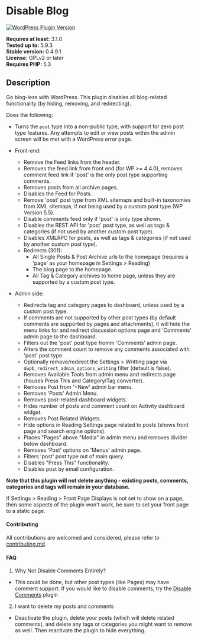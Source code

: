 Disable Blog
======================

[![WordPress Plugin Version](https://img.shields.io/wordpress/plugin/v/disable-blog)](https://wordpress.org/plugins/disable-blog/)

**Requires at least:** 3.1.0  
**Tested up to:** 5.9.3  
**Stable version:** 0.4.9.1  
**License:** GPLv2 or later  
**Requires PHP:** 5.3  

## Description

Go blog-less with WordPress. This plugin disables all blog-related functionality (by hiding, removing, and redirecting).

Does the following:

- Turns the `post` type into a non-public type, with support for zero post type features. Any attempts to edit or view posts within the admin screen will be met with a WordPress error page.

- Front-end:
	- Remove the Feed links from the header.
	- Removes the feed link from front end (for WP >= 4.4.0), removes comment feed link if 'post' is the only post type supporting comments.
	- Removes posts from all archive pages.
	- Disables the Feed for Posts.
	- Remove 'post' post type from XML sitemaps and built-in taxonomies from XML sitemaps, if not being used by a custom post type (WP Version 5.5).
	- Disable comments feed only if 'post' is only type shown.
	- Disables the REST API for 'post' post type, as well as tags & categories (if not used by another custom post type).
	- Disables XMLRPC for posts, as well as tags & categories (if not used by another custom post type).
	- Redirects (301):
		- All Single Posts & Post Archive urls to the homepage (requires a 'page' as your homepage in Settings > Reading)
		- The blog page to the homepage.
		- All Tag & Category archives to home page, unless they are supported by a custom post type.

- Admin side:
	- Redirects tag and category pages to dashboard, unless used by a custom post type.
	- If comments are not supported by other post types (by default comments are supported by pages and attachments), it will hide the menu links for and redirect discussion options page and 'Comments' admin page to the dashboard.
	- Filters out the 'post' post type fromm 'Comments' admin page.
	- Alters the comment count to remove any comments associated with 'post' post type.
	- Optionally remove/redirect the Settings > Writting page via `dwpb_redirect_admin_options_writing` filter (default is false).
	- Removes Available Tools from admin menu and redirects page (houses Press This and Category/Tag converter).
	- Removes Post from '+New' admin bar menu.
	- Removes 'Posts' Admin Menu.
	- Removes post-related dashboard widgets.
	- Hides number of posts and comment count on Activity dashboard widget.
	- Removes Post Related Widgets.
	- Hide options in Reading Settings page related to posts (shows front page and search engine options).
	- Places "Pages" above "Media" in admin menu and removes divider below dashboard.
	- Removes 'Post' options on 'Menus' admin page.
	- Filters 'post' post type out of main query.
	- Disables "Press This" functionality.
	- Disables post by email configuration.

**Note that this plugin will not delete anything - existing posts, comments, categories and tags will remain in your database.** 

If Settings > Reading > Front Page Displays is not set to show on a page, then some aspects of the plugin won't work, be sure to set your front page to a static page.

#### Contributing

All contributions are welcomed and considered, please refer to [contributing.md](contributing.md).

#### FAQ

1. Why Not Disable Comments Entirely?
 - This could be done, but other post types (like Pages) may have comment support. If you would like to disable comments, try the [Disable Comments](https://wordpress.org/plugins/disable-comments/) plugin
2. I want to delete my posts and comments
 - Deactivate the plugin, delete your posts (which will delete related comments), and delete any tags or categories you might want to remove as well. Then reactivate the plugin to hide everything.
